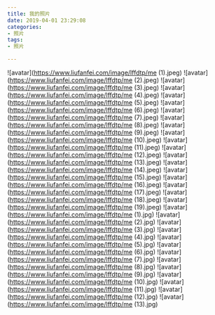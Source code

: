 ```yaml
---
title: 我的照片
date: 2019-04-01 23:29:08
categories:
- 照片
tags:
- 照片

---
```

![avatar](https://www.liufanfei.com/image/lffdtp/me (1).jpeg)
![avatar](https://www.liufanfei.com/image/lffdtp/me (2).jpeg)
![avatar](https://www.liufanfei.com/image/lffdtp/me (3).jpeg)
![avatar](https://www.liufanfei.com/image/lffdtp/me (4).jpeg)
![avatar](https://www.liufanfei.com/image/lffdtp/me (5).jpeg)
![avatar](https://www.liufanfei.com/image/lffdtp/me (6).jpeg)
![avatar](https://www.liufanfei.com/image/lffdtp/me (7).jpeg)
![avatar](https://www.liufanfei.com/image/lffdtp/me (8).jpeg)
![avatar](https://www.liufanfei.com/image/lffdtp/me (9).jpeg)
![avatar](https://www.liufanfei.com/image/lffdtp/me (10).jpeg)
![avatar](https://www.liufanfei.com/image/lffdtp/me (11).jpeg)
![avatar](https://www.liufanfei.com/image/lffdtp/me (12).jpeg)
![avatar](https://www.liufanfei.com/image/lffdtp/me (13).jpeg)
![avatar](https://www.liufanfei.com/image/lffdtp/me (14).jpeg)
![avatar](https://www.liufanfei.com/image/lffdtp/me (15).jpeg)
![avatar](https://www.liufanfei.com/image/lffdtp/me (16).jpeg)
![avatar](https://www.liufanfei.com/image/lffdtp/me (17).jpeg)
![avatar](https://www.liufanfei.com/image/lffdtp/me (18).jpeg)
![avatar](https://www.liufanfei.com/image/lffdtp/me (19).jpeg)
![avatar](https://www.liufanfei.com/image/lffdtp/me (1).jpg)
![avatar](https://www.liufanfei.com/image/lffdtp/me (2).jpg)
![avatar](https://www.liufanfei.com/image/lffdtp/me (3).jpg)
![avatar](https://www.liufanfei.com/image/lffdtp/me (4).jpg)
![avatar](https://www.liufanfei.com/image/lffdtp/me (5).jpg)
![avatar](https://www.liufanfei.com/image/lffdtp/me (6).jpg)
![avatar](https://www.liufanfei.com/image/lffdtp/me (7).jpg)
![avatar](https://www.liufanfei.com/image/lffdtp/me (8).jpg)
![avatar](https://www.liufanfei.com/image/lffdtp/me (9).jpg)
![avatar](https://www.liufanfei.com/image/lffdtp/me (10).jpg)
![avatar](https://www.liufanfei.com/image/lffdtp/me (11).jpg)
![avatar](https://www.liufanfei.com/image/lffdtp/me (12).jpg)
![avatar](https://www.liufanfei.com/image/lffdtp/me (13).jpg)